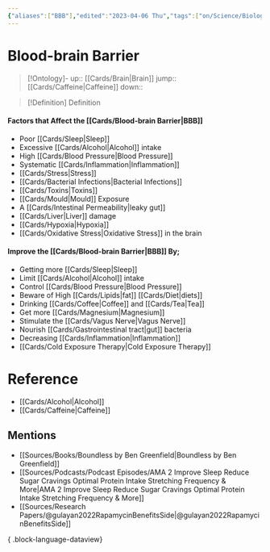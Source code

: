 ```yaml
---
{"aliases":["BBB"],"edited":"2023-04-06 Thu","tags":["on/Science/Biology/Anatomy"],"date created":"2022-11-28 Mon","dg-publish":true,"permalink":"/cards/blood-brain-barrier/","dgPassFrontmatter":true}
---
```


# Blood-brain Barrier

> [!Ontology]-
> up:: [[Cards/Brain\|Brain]]
> jump:: [[Cards/Caffeine\|Caffeine]]
> down:: 

> [!Definition] Definition
> 

#### Factors that Affect the [[Cards/Blood-brain Barrier\|BBB]]
- Poor [[Cards/Sleep\|Sleep]]
- Excessive [[Cards/Alcohol\|Alcohol]] intake
- High [[Cards/Blood Pressure\|Blood Pressure]]
- Systematic [[Cards/Inflammation\|Inflammation]]
- [[Cards/Stress\|Stress]]
- [[Cards/Bacterial Infections\|Bacterial Infections]]
- [[Cards/Toxins\|Toxins]]
- [[Cards/Mould\|Mould]] Exposure
- A [[Cards/Intestinal Permeability\|leaky gut]]
- [[Cards/Liver\|Liver]] damage
- [[Cards/Hypoxia\|Hypoxia]]
- [[Cards/Oxidative Stress\|Oxidative Stress]] in the brain

#### Improve the [[Cards/Blood-brain Barrier\|BBB]] By;
- Getting more [[Cards/Sleep\|Sleep]] 
- Limit [[Cards/Alcohol\|Alcohol]] intake
- Control [[Cards/Blood Pressure\|Blood Pressure]]
- Beware of High [[Cards/Lipids\|fat]] [[Cards/Diet\|diets]] 
- Drinking [[Cards/Coffee\|Coffee]] and [[Cards/Tea\|Tea]]
- Get more [[Cards/Magnesium\|Magnesium]]
- Stimulate the [[Cards/Vagus Nerve\|Vagus Nerve]]
- Nourish [[Cards/Gastrointestinal tract\|gut]] bacteria 
- Decreasing [[Cards/Inflammation\|Inflammation]]
- [[Cards/Cold Exposure Therapy\|Cold Exposure Therapy]]

# Reference
- [[Cards/Alcohol\|Alcohol]]
- [[Cards/Caffeine\|Caffeine]]

## Mentions
- [[Sources/Books/Boundless by Ben Greenfield\|Boundless by Ben Greenfield]]
- [[Sources/Podcasts/Podcast Episodes/AMA  2  Improve Sleep  Reduce Sugar Cravings  Optimal Protein Intake  Stretching Frequency & More\|AMA  2  Improve Sleep  Reduce Sugar Cravings  Optimal Protein Intake  Stretching Frequency & More]]
- [[Sources/Research Papers/@gulayan2022RapamycinBenefitsSide\|@gulayan2022RapamycinBenefitsSide]]

{ .block-language-dataview}